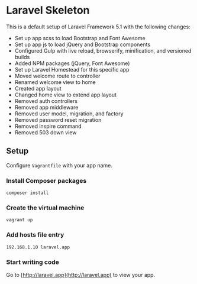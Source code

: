 # Laravel Skeleton

This is a default setup of Laravel Framework 5.1 with the following changes:

* Set up app scss to load Bootstrap and Font Awesome
* Set up app js to load jQuery and Bootstrap components
* Configured Gulp with live reload, browserify, minification, and versioned builds
* Added NPM packages (jQuery, Font Awesome)
* Set up Laravel Homestead for this specific app
* Moved welcome route to controller
* Renamed welcome view to home
* Created app layout
* Changed home view to extend app layout
* Removed auth controllers
* Removed app middleware
* Removed user model, migration, and factory
* Removed password reset migration
* Removed inspire command
* Removed 503 down view

## Setup

Configure `Vagrantfile` with your app name.

### Install Composer packages

```
composer install
```

### Create the virtual machine

```
vagrant up
```

### Add hosts file entry

```
192.168.1.10 laravel.app
```

### Start writing code

Go to [http://laravel.app](http://laravel.app) to view your app.
